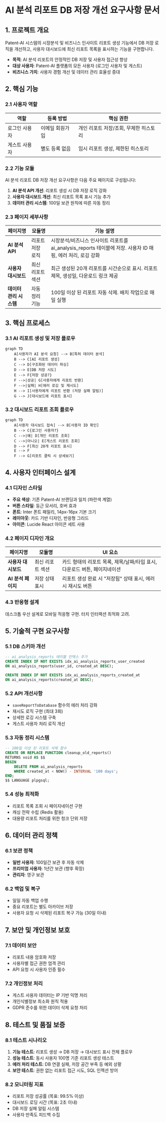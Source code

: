 # AI 분석 리포트 DB 저장 개선 요구사항 문서

## 1. 프로젝트 개요
Patent-AI 시스템의 시장분석 및 비즈니스 인사이트 리포트 생성 기능에서 DB 저장 로직을 개선하고, 사용자 대시보드에 최신 리포트 목록을 표시하는 기능을 구현합니다.

- **목적**: AI 분석 리포트의 안정적인 DB 저장 및 사용자 접근성 향상
- **대상 사용자**: Patent-AI 플랫폼의 모든 사용자 (로그인 사용자 및 게스트)
- **비즈니스 가치**: 사용자 경험 개선 및 데이터 관리 효율성 증대

## 2. 핵심 기능

### 2.1 사용자 역할
| 역할 | 등록 방법 | 핵심 권한 |
|------|-----------|----------|
| 로그인 사용자 | 이메일 회원가입 | 개인 리포트 저장/조회, 무제한 히스토리 |
| 게스트 사용자 | 별도 등록 없음 | 임시 리포트 생성, 제한된 히스토리 |

### 2.2 기능 모듈
AI 분석 리포트 DB 저장 개선 요구사항은 다음 주요 페이지로 구성됩니다:
1. **AI 분석 API 개선**: 리포트 생성 시 DB 저장 로직 강화
2. **사용자 대시보드 개선**: 최신 리포트 목록 표시 기능 추가
3. **데이터 관리 시스템**: 100일 보관 원칙에 따른 자동 정리

### 2.3 페이지 세부사항
| 페이지명 | 모듈명 | 기능 설명 |
|---------|--------|----------|
| **AI 분석 API** | 리포트 저장 로직 | 시장분석/비즈니스 인사이트 리포트를 ai_analysis_reports 테이블에 저장. 사용자 ID 매핑, 에러 처리, 로깅 강화 |
| **사용자 대시보드** | 최신 리포트 섹션 | 최근 생성된 20개 리포트를 시간순으로 표시. 리포트 제목, 생성일, 다운로드 링크 제공 |
| **데이터 관리 시스템** | 자동 정리 기능 | 100일 이상 된 리포트 자동 삭제. 배치 작업으로 매일 실행 |

## 3. 핵심 프로세스

### 3.1 AI 리포트 생성 및 저장 플로우
```mermaid
graph TD
    A[사용자가 AI 분석 요청] --> B[특허 데이터 분석]
    B --> C[AI 리포트 생성]
    C --> D[구조화된 데이터 파싱]
    D --> E[DB 저장 시도]
    E --> F{저장 성공?}
    F -->|성공| G[사용자에게 리포트 반환]
    F -->|실패| H[에러 로깅 및 재시도]
    H --> I[사용자에게 리포트 반환 (저장 실패 알림)]
    G --> J[대시보드에 리포트 표시]
```

### 3.2 대시보드 리포트 조회 플로우
```mermaid
graph TD
    A[사용자 대시보드 접속] --> B[사용자 ID 확인]
    B --> C{로그인 사용자?}
    C -->|예| D[개인 리포트 조회]
    C -->|아니오| E[게스트 리포트 조회]
    D --> F[최신 20개 리포트 표시]
    E --> F
    F --> G[리포트 클릭 시 상세보기]
```

## 4. 사용자 인터페이스 설계

### 4.1 디자인 스타일
- **주요 색상**: 기존 Patent-AI 브랜딩과 일치 (파란색 계열)
- **버튼 스타일**: 둥근 모서리, 호버 효과
- **폰트**: Inter 폰트 패밀리, 14px-16px 기본 크기
- **레이아웃**: 카드 기반 디자인, 반응형 그리드
- **아이콘**: Lucide React 아이콘 세트 사용

### 4.2 페이지 디자인 개요
| 페이지명 | 모듈명 | UI 요소 |
|---------|--------|---------|
| **사용자 대시보드** | 최신 리포트 섹션 | 카드 형태의 리포트 목록, 제목/날짜/타입 표시, 다운로드 버튼, 페이지네이션 |
| **AI 분석 페이지** | 저장 상태 표시 | 리포트 생성 완료 시 "저장됨" 상태 표시, 에러 시 재시도 버튼 |

### 4.3 반응형 설계
데스크톱 우선 설계로 모바일 적응형 구현. 터치 인터랙션 최적화 고려.

## 5. 기술적 구현 요구사항

### 5.1 DB 스키마 개선
```sql
-- ai_analysis_reports 테이블 인덱스 추가
CREATE INDEX IF NOT EXISTS idx_ai_analysis_reports_user_created 
ON ai_analysis_reports(user_id, created_at DESC);

CREATE INDEX IF NOT EXISTS idx_ai_analysis_reports_created_at 
ON ai_analysis_reports(created_at DESC);
```

### 5.2 API 개선사항
- `saveReportToDatabase` 함수의 에러 처리 강화
- 재시도 로직 구현 (최대 3회)
- 상세한 로깅 시스템 구축
- 게스트 사용자 처리 로직 개선

### 5.3 자동 정리 시스템
```sql
-- 100일 이상 된 리포트 삭제 함수
CREATE OR REPLACE FUNCTION cleanup_old_reports()
RETURNS void AS $$
BEGIN
    DELETE FROM ai_analysis_reports 
    WHERE created_at < NOW() - INTERVAL '100 days';
END;
$$ LANGUAGE plpgsql;
```

### 5.4 성능 최적화
- 리포트 목록 조회 시 페이지네이션 구현
- 캐싱 전략 수립 (Redis 활용)
- 대용량 리포트 처리를 위한 청크 단위 저장

## 6. 데이터 관리 정책

### 6.1 보관 정책
- **일반 사용자**: 100일간 보관 후 자동 삭제
- **프리미엄 사용자**: 1년간 보관 (향후 확장)
- **관리자**: 영구 보관

### 6.2 백업 및 복구
- 일일 자동 백업 수행
- 중요 리포트는 별도 아카이브 저장
- 사용자 요청 시 삭제된 리포트 복구 가능 (30일 이내)

## 7. 보안 및 개인정보 보호

### 7.1 데이터 보안
- 리포트 내용 암호화 저장
- 사용자별 접근 권한 엄격 관리
- API 요청 시 사용자 인증 필수

### 7.2 개인정보 처리
- 게스트 사용자 데이터는 IP 기반 익명 처리
- 개인식별정보 최소화 원칙 적용
- GDPR 준수를 위한 데이터 삭제 요청 처리

## 8. 테스트 및 품질 보증

### 8.1 테스트 시나리오
1. **기능 테스트**: 리포트 생성 → DB 저장 → 대시보드 표시 전체 플로우
2. **성능 테스트**: 동시 사용자 100명 기준 리포트 생성 테스트
3. **에러 처리 테스트**: DB 연결 실패, 저장 공간 부족 등 예외 상황
4. **보안 테스트**: 권한 없는 리포트 접근 시도, SQL 인젝션 방어

### 8.2 모니터링 지표
- 리포트 저장 성공률 (목표: 99.5% 이상)
- 대시보드 로딩 시간 (목표: 2초 이내)
- DB 저장 실패 알림 시스템
- 사용자 만족도 피드백 수집